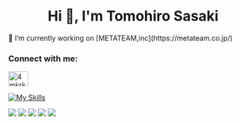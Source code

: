 <h1 align="center">Hi 👋, I'm Tomohiro Sasaki</h1>
🔭 I’m currently working on [METATEAM,inc](https://metateam.co.jp/)

<h3 align="left">Connect with me:</h3>
<p align="left">
<a href="https://twitter.com/4mkrk" target="blank"><img align="center" src="https://raw.githubusercontent.com/rahuldkjain/github-profile-readme-generator/master/src/images/icons/Social/twitter.svg" alt="4mkrk" height="30" width="40" /></a>
</p>

[![My Skills](https://skillicons.dev/icons?i=js,ts,jquery,nextjs,nodejs,react,tailwind,html,css,java,aws,bash,firebase,githubactions)](https://skillicons.dev)

![](http://github-profile-summary-cards.vercel.app/api/cards/profile-details?username=sasakitomopi&theme=default)
![](http://github-profile-summary-cards.vercel.app/api/cards/repos-per-language?username=sasakitomopi&theme=default)
![](http://github-profile-summary-cards.vercel.app/api/cards/most-commit-language?username=sasakitomopi&theme=default)
![](http://github-profile-summary-cards.vercel.app/api/cards/stats?username=sasakitomopi&theme=default)
![](http://github-profile-summary-cards.vercel.app/api/cards/productive-time?username=sasakitomopi&theme=default&utcOffset=8)
